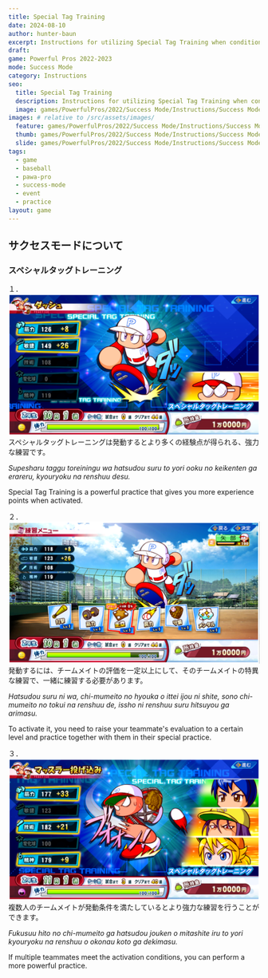 ```yaml
---
title: Special Tag Training
date: 2024-08-10
author: hunter-baun
excerpt: Instructions for utilizing Special Tag Training when conditions are right
draft: 
game: Powerful Pros 2022-2023
mode: Success Mode
category: Instructions
seo:
  title: Special Tag Training
  description: Instructions for utilizing Special Tag Training when conditions are right
  image: games/PowerfulPros/2022/Success Mode/Instructions/Success Mode/Practice/Special Tag Training/3.png
images: # relative to /src/assets/images/
  feature: games/PowerfulPros/2022/Success Mode/Instructions/Success Mode/Practice/Special Tag Training/3.png
  thumb: games/PowerfulPros/2022/Success Mode/Instructions/Success Mode/Practice/Special Tag Training/3.png
  slide: games/PowerfulPros/2022/Success Mode/Instructions/Success Mode/Practice/Special Tag Training/3.png
tags:
  - game
  - baseball
  - pawa-pro
  - success-mode
  - event
  - practice
layout: game
---
```

## サクセスモードについて

### スペシャルタッグトレーニング

１．
![Special Tag Training screen highlighted](</assets/images/games/PowerfulPros/2022/Success Mode/Instructions/Success Mode/Practice/Special Tag Training/1.png>)
スペシャルタッグトレーニングは発動するとより多くの経験点が得られる、強力な練習です。

*Supesharu taggu toreiningu wa hatsudou suru to yori ooku no keikenten ga erareru, kyouryoku na renshuu desu.*

Special Tag Training is a powerful practice that gives you more experience points when activated.

２．
![Activating special tag training](</assets/images/games/PowerfulPros/2022/Success Mode/Instructions/Success Mode/Practice/Special Tag Training/2.png>)
発動するには、チームメイトの評価を一定以上にして、そのチームメイトの特異な練習で、一緒に練習する必要があります。

*Hatsudou suru ni wa, chi-mumeito no hyouka o ittei ijou ni shite, sono chi-mumeito no tokui na renshuu de, issho ni renshuu suru hitsuyou ga arimasu.*

To activate it, you need to raise your teammate's evaluation to a certain level and practice together with them in their special practice.

３．
![Multiple teammate special tag training](</assets/images/games/PowerfulPros/2022/Success Mode/Instructions/Success Mode/Practice/Special Tag Training/3.png>)
複数人のチームメイトが発動条件を満たしているとより強力な練習を行うことができます。

*Fukusuu hito no chi-mumeito ga hatsudou jouken o mitashite iru to yori kyouryoku na renshuu o okonau koto ga dekimasu.*

If multiple teammates meet the activation conditions, you can perform a more powerful practice.
